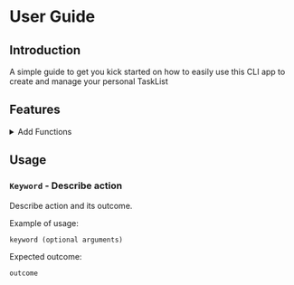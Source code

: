# User Guide 

## Introduction
A simple guide to get you kick started on how to easily use this CLI app to create and manage your personal TaskList
## Features 

<details>
    <summary>
        Add Functions
    </summary>
    Here are the commands to add different types of tasks into your tasklist
    <br>
    <br>
        <details>
             <summary>Add todo</summary>
             <br>
             Type "todo" followed by a space and then type in the 'todo' you wish to add into your list
             <br>
             ![todo](https://octodex.github.com/images/yaktocat.png)
        </details>
        <details>
            <summary>Add deadline</summary>
            <br>
            Type "deadline /by" followed by a space and then type the description of deadline in
            <br>
            Input date via 'YYYY-MM-DD' format and time in 'HH:MM' format if you wish to add date and time
        </details>
        <details>
            <summary>Add event</summary>
            <br>
            Type "event /at" followed by a space and then type in the 'todo' you wish to add into your list
            <br>
            Input date via 'YYYY-MM-DD' format and time in 'HH:MM' format if you wish to add date and time
        </details>
</details>

## Usage

### `Keyword` - Describe action

Describe action and its outcome.

Example of usage: 

`keyword (optional arguments)`

Expected outcome:

`outcome`
